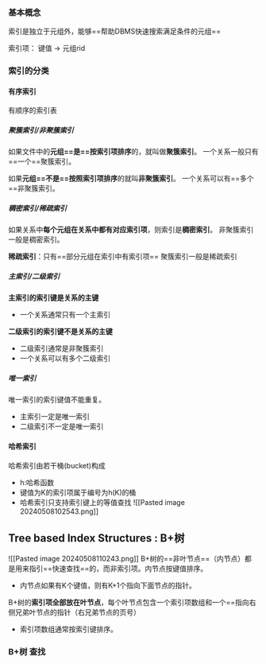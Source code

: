 ### 基本概念

索引是独立于元组外，能够==帮助DBMS快速搜索满足条件的元组==

索引项：
键值 -> 元组rid
### 索引的分类

#### 有序索引

有顺序的索引表
##### 聚簇索引/非聚簇索引

如果文件中的**元组==是==按索引项排序**的，就叫做**聚簇索引**。
一个关系一般只有==一个==聚簇索引。


如果**元组==不是==按照索引项排序**的就叫**非聚簇索引**。
一个关系可以有==多个==非聚簇索引。

##### 稠密索引/稀疏索引

如果关系中**每个元组在关系中都有对应索引项**，则索引是**稠密索引**。
非聚簇索引一般是稠密索引。

**稀疏索引**：只有==部分元组在索引中有索引项==
聚簇索引一般是稀疏索引

##### 主索引/二级索引

**主索引的索引键是关系的主键**
- 一个关系通常只有一个主索引

**二级索引的索引键不是关系的主键**
- 二级索引通常是非聚簇索引
- 一个关系可以有多个二级索引

##### 唯一索引

唯一索引的索引键值不能重复。
- 主索引一定是唯一索引
- 二级索引不一定是唯一索引
#### 哈希索引

哈希索引由若干桶(bucket)构成
- h:哈希函数
- 键值为K的索引项属于编号为h(K)的桶
- 哈希索引只支持索引键上的等值查找
![[Pasted image 20240508102543.png]]





## Tree based Index Structures : B+树

![[Pasted image 20240508110243.png]]
B+树的==非叶节点==（内节点）都是用来指引==快速查找==的，而非索引项。内节点按键值排序。
- 内节点如果有K个键值，则有K+1个指向下面节点的指针。

B+树的**索引项全部放在叶节点**，每个叶节点包含一个索引项数组和一个==指向右侧兄弟叶节点的指针（右兄弟节点的页号）
- 索引项数组通常按索引键排序。

### B+树 查找
